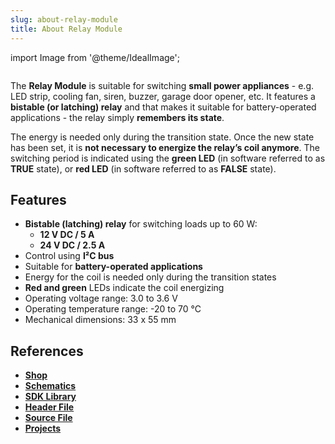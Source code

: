 ```yaml
---
slug: about-relay-module
title: About Relay Module
---
```

import Image from '@theme/IdealImage';

<div class="container">
  <div class="row">
    <div class="col col--4">
      <div><Image img={require('./1-wire-module.png')} /></div>
    </div>
    <div class="col col--6">
      <p>
        The <b>Relay Module</b> is suitable for switching <b>small power appliances</b> - e.g. LED strip, cooling fan, siren, buzzer, garage door opener, etc. It features a <b>bistable (or latching) relay</b> and that makes it suitable for battery-operated applications - the relay simply <b>remembers its state</b>.
      </p>
      <p>
        The energy is needed only during the transition state. Once the new state has been set, it is <b>not necessary to energize the relay’s coil anymore</b>. The switching period is indicated using the <b>green LED</b> (in software referred to as <b>TRUE</b> state), or <b>red LED</b> (in software referred to as <b>FALSE</b> state).
      </p>
    </div>
  </div>
</div>

## Features
- **Bistable (latching) relay** for switching loads up to 60 W:
  - **12 V DC / 5 A**
  - **24 V DC / 2.5 A**
- Control using **I²C bus**
- Suitable for **battery-operated applications**
- Energy for the coil is needed only during the transition states
- **Red and green** LEDs indicate the coil energizing
- Operating voltage range: 3.0 to 3.6 V
- Operating temperature range: -20 to 70 °C
- Mechanical dimensions: 33 x 55 mm

## References
- [**Shop**](https://shop.hardwario.com/relay-module/)
- [**Schematics**](https://github.com/hardwario/bc-hardware/tree/master/out/bc-module-relay)
- [**SDK Library**](https://sdk.hardwario.com/group__twr__module__relay)
- [**Header File**](https://github.com/hardwario/twr-sdk/blob/master/twr/inc/twr_module_relay.h)
- [**Source File**](https://github.com/hardwario/twr-sdk/blob/master/twr/src/twr_module_relay.c)
- [**Projects**](https://www.hackster.io/hardwario/projects?part_id=73841)
